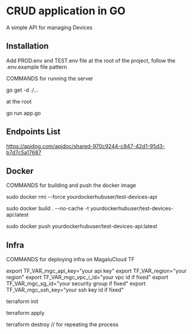 # CRUD application in GO

A simple API for managing Devices

## Installation

Add PROD.env and TEST.env file at the root of the project, follow the .env.example file pattern

COMMANDS for running the server

go get -d ./...

at the root

go run app.go

## Endpoints List

https://apidog.com/apidoc/shared-970c9244-c847-42d1-95d3-b7d7c5a17687

## Docker

COMMANDS for building and push the docker image

sudo docker rmi --force yourdockerhubuser/test-devices-api

sudo docker build . --no-cache -t yourdockerhubuser/test-devices-api:latest

sudo docker push yourdockerhubuser/test-devices-api:latest

## Infra

COMMANDS for deploying infra on MagaluCloud TF

export TF_VAR_mgc_api_key="your api key"
export TF_VAR_region="your region"
export TF_VAR_mgc_vpc_i_id="your vpc id if fixed"
export TF_VAR_mgc_sg_id="your security group if fixed"
export TF_VAR_mgc_ssh_key="your ssh key id if fixed"

terraform init

terraform apply

terraform destroy // for repeating the process